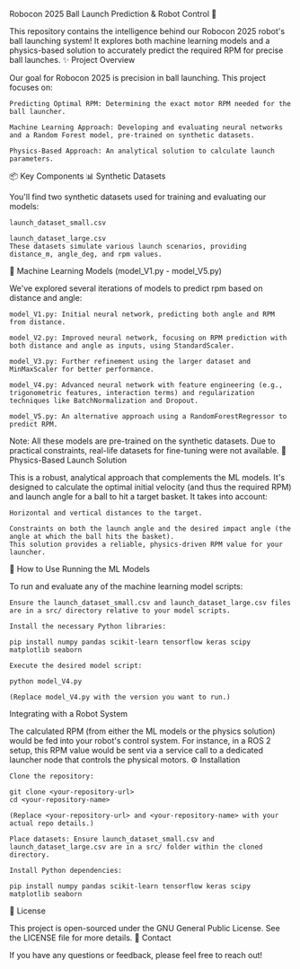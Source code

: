 Robocon 2025 Ball Launch Prediction & Robot Control 🚀

This repository contains the intelligence behind our Robocon 2025 robot's ball launching system! It explores both machine learning models and a physics-based solution to accurately predict the required RPM for precise ball launches.
✨ Project Overview

Our goal for Robocon 2025 is precision in ball launching. This project focuses on:

    Predicting Optimal RPM: Determining the exact motor RPM needed for the ball launcher.

    Machine Learning Approach: Developing and evaluating neural networks and a Random Forest model, pre-trained on synthetic datasets.

    Physics-Based Approach: An analytical solution to calculate launch parameters.

📦 Key Components
📊 Synthetic Datasets

You'll find two synthetic datasets used for training and evaluating our models:

    launch_dataset_small.csv

    launch_dataset_large.csv
    These datasets simulate various launch scenarios, providing distance_m, angle_deg, and rpm values.

🧠 Machine Learning Models (model_V1.py - model_V5.py)

We've explored several iterations of models to predict rpm based on distance and angle:

    model_V1.py: Initial neural network, predicting both angle and RPM from distance.

    model_V2.py: Improved neural network, focusing on RPM prediction with both distance and angle as inputs, using StandardScaler.

    model_V3.py: Further refinement using the larger dataset and MinMaxScaler for better performance.

    model_V4.py: Advanced neural network with feature engineering (e.g., trigonometric features, interaction terms) and regularization techniques like BatchNormalization and Dropout.

    model_V5.py: An alternative approach using a RandomForestRegressor to predict RPM.

Note: All these models are pre-trained on the synthetic datasets. Due to practical constraints, real-life datasets for fine-tuning were not available.
📐 Physics-Based Launch Solution

This is a robust, analytical approach that complements the ML models. It's designed to calculate the optimal initial velocity (and thus the required RPM) and launch angle for a ball to hit a target basket. It takes into account:

    Horizontal and vertical distances to the target.

    Constraints on both the launch angle and the desired impact angle (the angle at which the ball hits the basket).
    This solution provides a reliable, physics-driven RPM value for your launcher.

🚀 How to Use
Running the ML Models

To run and evaluate any of the machine learning model scripts:

    Ensure the launch_dataset_small.csv and launch_dataset_large.csv files are in a src/ directory relative to your model scripts.

    Install the necessary Python libraries:

    pip install numpy pandas scikit-learn tensorflow keras scipy matplotlib seaborn

    Execute the desired model script:

    python model_V4.py

    (Replace model_V4.py with the version you want to run.)

Integrating with a Robot System

The calculated RPM (from either the ML models or the physics solution) would be fed into your robot's control system. For instance, in a ROS 2 setup, this RPM value would be sent via a service call to a dedicated launcher node that controls the physical motors.
⚙️ Installation

    Clone the repository:

    git clone <your-repository-url>
    cd <your-repository-name>

    (Replace <your-repository-url> and <your-repository-name> with your actual repo details.)

    Place datasets: Ensure launch_dataset_small.csv and launch_dataset_large.csv are in a src/ folder within the cloned directory.

    Install Python dependencies:

    pip install numpy pandas scikit-learn tensorflow keras scipy matplotlib seaborn

📄 License

This project is open-sourced under the GNU General Public License. See the LICENSE file for more details.
📧 Contact

If you have any questions or feedback, please feel free to reach out!
